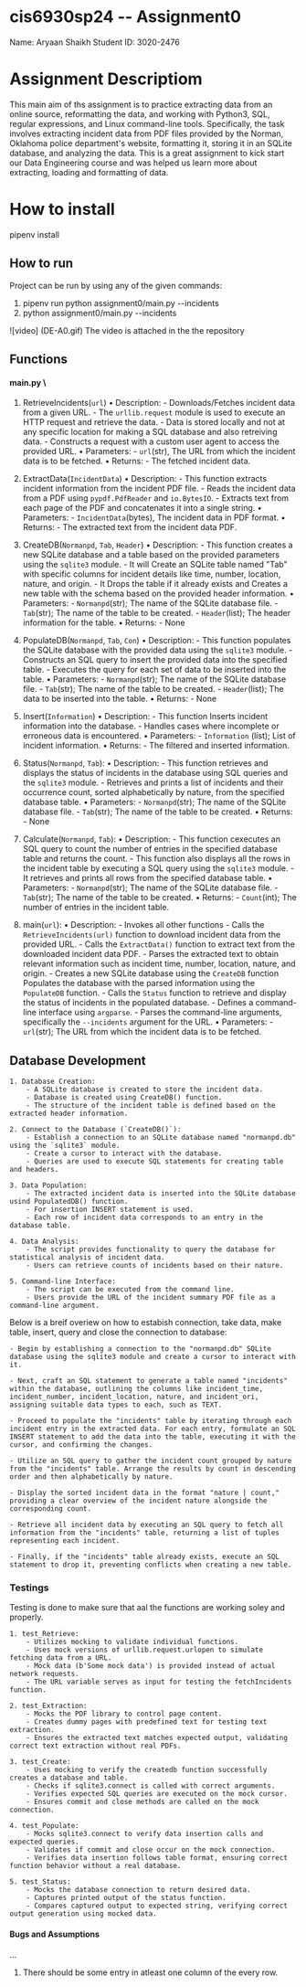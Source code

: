 # cis6930sp24 -- Assignment0

Name: Aryaan Shaikh
Student ID: 3020-2476

# Assignment Descriptiom
This main aim of ths assignment is to practice extracting data from an online source, reformatting the data, and working with Python3, SQL, regular expressions, and Linux command-line tools. Specifically, the task involves extracting incident data from PDF files provided by the Norman, Oklahoma police department's website, formatting it, storing it in an SQLite database, and analyzing the data. This is a great assignment to kick start our Data Engineering course and was helped us learn more about extracting, loading and formatting of data.

# How to install
pipenv install 

## How to run
Project can be run by using any of the given commands:

1) pipenv run python assignment0/main.py --incidents <url>
2) python assignment0/main.py --incidents <url>


![video] 
(DE-A0.gif)
The video is attached in the the repository

## Functions
#### main.py \
1. RetrieveIncidents(`url`)
    • Description: 
        - Downloads/Fetches incident data from a given URL.
        - The `urllib.request` module is used to execute an HTTP request and retrieve the data.
        - Data is stored locally and not at any specific location for  making a SQL database and also retreiving data.
        - Constructs a request with a custom user agent to access the provided URL.
    • Parameters: 
        - `url`(str), The URL from which the incident data is to be fetched.
    • Returns:
        - The fetched incident data.

2. ExtractData(`IncidentData`)
    • Description: 
        - This function extracts incident information from the incident PDF file.
        - Reads the incident data from a PDF using `pypdf.PdfReader` and `io.BytesIO`.
        - Extracts text from each page of the PDF and concatenates it into a single string.
    • Parameters: 
        - `IncidentData`(bytes), The incident data in PDF format.
    • Returns:
        - The extracted text from the incident data PDF.

3. CreateDB(`Normanpd`, `Tab`, `Header`)
    • Description: 
        - This function creates a new SQLite database and a table based on the provided parameters using the `sqlite3` module.
        - It will Create an SQLite table named "Tab" with specific columns for incident details like time, number, location, nature, and origin.
        - It Drops the table if it already exists and Creates a new table with the schema based on the provided header information.
    • Parameters: 
        - `Normanpd`(str); The name of the SQLite database file.
        - `Tab`(str); The name of the table to be created.
        - `Header`(list); The header information for the table.
    • Returns:
        - None

4. PopulateDB(`Normanpd`, `Tab`, `Con`)
    • Description: 
        - This function populates the SQLite database with the provided data using the `sqlite3` module.
        - Constructs an SQL query to insert the provided data into the specified table.
        - Executes the query for each set of data to be inserted into the table.
    • Parameters: 
        - `Normanpd`(str); The name of the SQLite database file.
        - `Tab`(str); The name of the table to be created.
        - `Header`(list); The data to be inserted into the table.
    • Returns:
        - None

5. Insert(`Information`)
    • Description: 
        - This function Inserts incident information into the database.
        - Handles cases where incomplete or erroneous data is encountered.
    • Parameters: 
        - `Information` (list); List of incident information.
    • Returns:
        - The filtered and inserted information.

6. Status(`Normanpd`, `Tab`):
    • Description: 
        - This function retrieves and displays the status of incidents in the database using SQL queries and the `sqlite3` module.
        - Retrieves and prints a list of incidents and their occurrence count, sorted alphabetically by nature, from the specified database table.
    • Parameters: 
        - `Normanpd`(str); The name of the SQLite database file.
        - `Tab`(str); The name of the table to be created.
    • Returns:
        - None

7. Calculate(`Normanpd`, `Tab`):
    • Description: 
        - This function cexecutes an SQL query to count the number of entries in the specified database table and returns the count.
        - This function also displays all the rows in the incident table by executing a SQL query using the `sqlite3` module.
        - It retrieves and prints all rows from the specified database table.
    • Parameters: 
        - `Normanpd`(str); The name of the SQLite database file.
        - `Tab`(str); The name of the table to be created.
    • Returns:
        - `Count`(int); The number of entries in the incident table.

8. main(`url`):
    • Description: 
        - Invokes all other functions
        - Calls the `RetrieveIncidents(url)` function to download incident data from the provided URL.
        - Calls the `ExtractData()` function to extract text from the downloaded incident data PDF.
        - Parses the extracted text to obtain relevant information such as incident time, number, location, nature, and origin.
        - Creates a new SQLite database using the `CreateDB` function Populates the database with the parsed information using the `PopulateDB` function.
        - Calls the `Status` function to retrieve and display the status of incidents in the populated database.
        - Defines a command-line interface using `argparse`.
        - Parses the command-line arguments, specifically the `--incidents` argument for the URL.
    • Parameters: 
        - `url`(str); The URL from which the incident data is to be fetched.
   
## Database Development

    1. Database Creation:
        - A SQLite database is created to store the incident data.
        - Database is created using CreateDB() function.
        - The structure of the incident table is defined based on the extracted header information.

    2. Connect to the Database (`CreateDB()`):
        - Establish a connection to an SQLite database named "normanpd.db" using the `sqlite3` module.
        - Create a cursor to interact with the database.
        - Queries are used to execute SQL statements for creating table and headers.

    3. Data Population:
        - The extracted incident data is inserted into the SQLite database usind PopulatedDB() function.
        - For insertion INSERT statement is used.
        - Each row of incident data corresponds to an entry in the database table.

    4. Data Analysis:
        - The script provides functionality to query the database for statistical analysis of incident data.
        - Users can retrieve counts of incidents based on their nature.

    5. Command-line Interface:
        - The script can be executed from the command line.
        - Users provide the URL of the incident summary PDF file as a command-line argument.
        

Below is a breif overiew on how to estabish connection, take data, make table, insert, query and close the connection to database:
        
    - Begin by establishing a connection to the "normanpd.db" SQLite database using the sqlite3 module and create a cursor to interact with it.

    - Next, craft an SQL statement to generate a table named "incidents" within the database, outlining the columns like incident_time, incident_number, incident_location, nature, and incident_ori, assigning suitable data types to each, such as TEXT.

    - Proceed to populate the "incidents" table by iterating through each incident entry in the extracted data. For each entry, formulate an SQL INSERT statement to add the data into the table, executing it with the cursor, and confirming the changes.

    - Utilize an SQL query to gather the incident count grouped by nature from the "incidents" table. Arrange the results by count in descending order and then alphabetically by nature.

    - Display the sorted incident data in the format "nature | count," providing a clear overview of the incident nature alongside the corresponding count.

    - Retrieve all incident data by executing an SQL query to fetch all information from the "incidents" table, returning a list of tuples representing each incident.

    - Finally, if the "incidents" table already exists, execute an SQL statement to drop it, preventing conflicts when creating a new table.

### Testings

Testing is done to make sure that aal the functions are working soley and properly.

    1. test_Retrieve:
        - Utilizes mocking to validate individual functions.
        - Uses mock versions of urllib.request.urlopen to simulate fetching data from a URL.
        - Mock data (b'Some mock data') is provided instead of actual network requests.
        - The URL variable serves as input for testing the fetchIncidents function.

    2. test_Extraction:
        - Mocks the PDF library to control page content.
        - Creates dummy pages with predefined text for testing text extraction.
        - Ensures the extracted text matches expected output, validating correct text extraction without real PDFs.

    3. test_Create:
        - Uses mocking to verify the createdb function successfully creates a database and table.
        - Checks if sqlite3.connect is called with correct arguments.
        - Verifies expected SQL queries are executed on the mock cursor.
        - Ensures commit and close methods are called on the mock connection.

    4. test_Populate:
        - Mocks sqlite3.connect to verify data insertion calls and expected queries.
        - Validates if commit and close occur on the mock connection.
        - Verifies data insertion follows table format, ensuring correct function behavior without a real database.

    5. test_Status:
        - Mocks the database connection to return desired data.
        - Captures printed output of the status function.
        - Compares captured output to expected string, verifying correct output generation using mocked data.

#### Bugs and Assumptions
...

1. There should be some entry in atleast one column of the every row.
